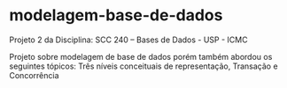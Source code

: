 # modelagem-base-de-dados

Projeto 2 da Disciplina: SCC 240 – Bases de Dados - USP - ICMC

Projeto sobre modelagem de base de dados porém também abordou os seguintes tópicos: Três níveis conceituais de representação, Transação e Concorrência
